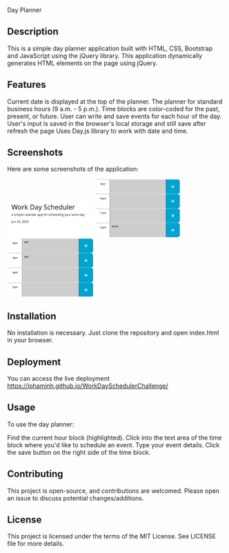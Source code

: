 Day Planner

## Description

This is a simple day planner application built with HTML, CSS, Bootstrap and JavaScript using the jQuery library. This application dynamically generates HTML elements on the page using jQuery.

## Features

Current date is displayed at the top of the planner.
The planner for standard business hours (9 a.m. - 5 p.m.).
Time blocks are color-coded for the past, present, or future.
User can write and save events for each hour of the day.
User's input is saved in the browser's local storage and still save after refresh the page
Uses Day.js library to work with date and time.

## Screenshots

Here are some screenshots of the application:

<img src="./Assets/Screenshot%202023-06-20%20at%206.09.45%20PM.png" alt="Screenshot of the application" width="200">
<img src="./Assets/Screenshot%202023-06-20%20at%206.10.02%20PM.png" alt="Screenshot of the application" width="200">
<img src="./Assets/Screenshot%202023-06-20%20at%206.10.12%20PM.png" alt="Screenshot of the application" width="200">

## Installation

No installation is necessary. Just clone the repository and open index.html in your browser.

## Deployment

You can access the live deployment https://iphaminh.github.io/WorkDaySchedulerChallenge/

## Usage

To use the day planner:

Find the current hour block (highlighted).
Click into the text area of the time block where you'd like to schedule an event.
Type your event details.
Click the save button on the right side of the time block.

## Contributing

This project is open-source, and contributions are welcomed. Please open an issue to discuss potential changes/additions.

## License

This project is licensed under the terms of the MIT License. See LICENSE file for more details.